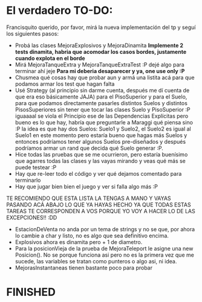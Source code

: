 # El verdadero TO-DO:
Francisquito querido, por favor, mirá la nueva implementación del tp y seguí los siguientes pasos:
* Probá las clases MejoraExplosivos y MejoraDinamita **Implemente 2 tests dinamita, habria que acomodar los casos bordes, justamente cuando explota en el borde**
* Mirá MejoraTanqueExtra y MejoraTanqueExtraTest :P dejé algo para terminar ahí jeje **Para mi deberia desaparecer y ya, one use only :P**
* Chusmea qué cosas hay que probar aun y armá una listita acá para que podamos armar los test que hagan falta
* Usé Strategy (al principio sin darme cuenta, después me dí cuenta de que era eso básicamente JAJA) para el PisoSuperior y para el Suelo, para que podamos directamente pasarles distintos Suelos y distintos PisosSuperiores sin tener que tocar las clases Suelo y PisoSuperior :P iguaaaal se viola el Principio ese de las Dependencias Explícitas pero bueno es lo que hay, habría que preguntarle a Maraggi qué piensa sino :P la idea es que hay dos Suelos: Suelo1 y Suelo2, el Suelo2 es igual al Suelo1 en este momento pero estaría bueno que hagas más Suelos y entonces podríamos tener algunos Suelos pre-diseñados y después podríamos armar un rand que decida qué Suelo generar :P.
* Hice todas las pruebas que se me ocurrieron, pero estaría buenísimo que agarres todas las clases y las vayas mirando y veas qué más se puede testear :P
* Hay que re-leer todo el código y ver qué dejamos comentado para terminarlo
* Hay que jugar bien bien el juego y ver si falla algo más :P

TE RECOMIENDO QUE ESTA LISTA LA TENGAS A MANO Y VAYAS PASANDO ACÁ ABAJO LO QUE YA HAYAS HECHO YA QUE TODAS ESTAS TAREAS TE CORRESPONDEN A VOS PORQUE YO VOY A HACER LO DE LAS EXCEPCIONES!! :DD

* EstacionDeVenta no anda por un tema de strings y no se que, por ahora lo cambie a char y listo, no es algo que sea definitivo encima.
* Explosivos ahora es dinamita pero + 1 de diametro.
* Para la posicionVieja de la prueba de MejoraTeleport le asigne una new Posicion(). No se porque funciona asi pero no es la primera vez que me sucede, las variables se tratan como punteros o algo asi, ni idea.
* MejorasInstantaneas tienen bastante poco para probar

# FINISHED
